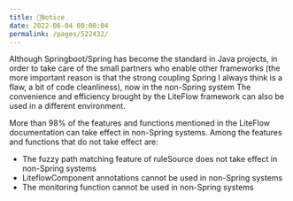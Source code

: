 ```yaml
---
title: 🍄Notice
date: 2022-06-04 00:00:04
permalink: /pages/522432/
---
```


Although Springboot/Spring has become the standard in Java projects, in order to take care of the small partners who enable other frameworks (the more important reason is that the strong coupling Spring I always think is a flaw, a bit of code cleanliness), now in the non-Spring system The convenience and efficiency brought by the LiteFlow framework can also be used in a different environment.

More than 98% of the features and functions mentioned in the LiteFlow documentation can take effect in non-Spring systems. Among the features and functions that do not take effect are:

- The fuzzy path matching feature of ruleSource does not take effect in non-Spring systems
- LiteflowComponent annotations cannot be used in non-Spring systems
- The monitoring function cannot be used in non-Spring systems